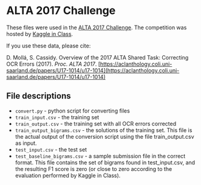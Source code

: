 # ALTA 2017 Challenge

These files were used in the [ALTA 2017 Challenge](http://www.alta.asn.au/events/sharedtask2017/index.html). The competition was hosted by [Kaggle in Class](https://www.kaggle.com/c/alta-2017-challenge).

If you use these data, please cite:

D. Mollá, S. Cassidy. Overview of the 2017 ALTA Shared Task:
Correcting OCR Errors (2017). *Proc. ALTA 2017*.
[https://aclanthology.coli.uni-saarland.de/papers/U17-1014/u17-1014](https://aclanthology.coli.uni-saarland.de/papers/U17-1014/u17-1014)


## File descriptions

*    `convert.py` - python script for converting files
*    `train_input.csv` - the training set
*    `train_output.csv` - the training set with all OCR errors corrected
*    `train_output_bigrams.csv` - the solutions of the training set. This file is the actual output of the conversion script using the file train_output.csv as input.
*    `test_input.csv` - the test set
*    `test_baseline_bigrams.csv` - a sample submission file in the correct format. This file contains the set of bigrams found in test_input.csv, and the resulting F1 score is zero (or close to zero according to the evaluation performed by Kaggle in Class).
